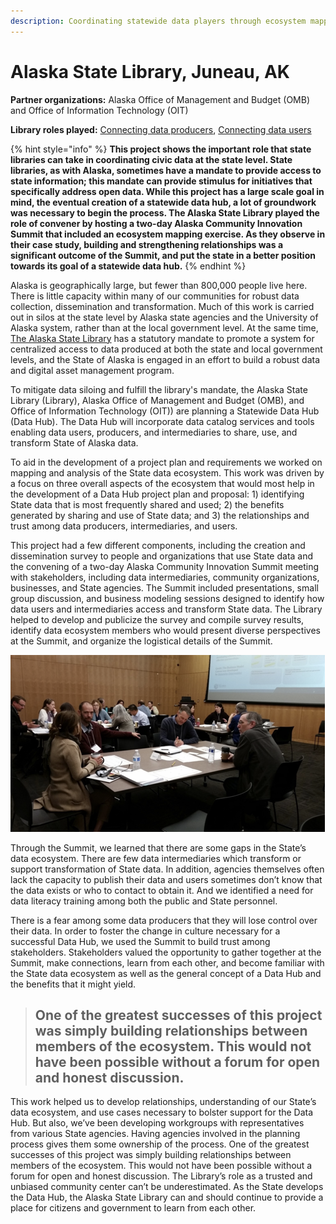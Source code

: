 ```yaml
---
description: Coordinating statewide data players through ecosystem mapping
---
```


# Alaska State Library, Juneau, AK

**Partner organizations:** Alaska Office of Management and Budget \(OMB\) and Office of Information Technology \(OIT\)

**Library roles played:** [Connecting data producers](../library-roles/connecting-data-producers.md), [Connecting data users](../library-roles/connecting-data-users.md)

{% hint style="info" %}
**This project shows the important role that state libraries can take in coordinating civic data at the state level. State libraries, as with Alaska, sometimes have a mandate to provide access to state information; this mandate can provide stimulus for initiatives that specifically address open data. While this project has a large scale goal in mind, the eventual creation of a statewide data hub, a lot of groundwork was necessary to begin the process. The Alaska State Library played the role of convener by hosting a  two-day Alaska Community Innovation Summit that included an ecosystem mapping exercise. As they observe in their case study, building and strengthening relationships was a significant outcome of the Summit, and put the state in a better position towards its goal of a statewide data hub.**
{% endhint %}

Alaska is geographically large, but fewer than 800,000 people live here. There is little capacity within many of our communities for robust data collection, dissemination and transformation.  Much of this work is carried out in silos at the state level by Alaska state agencies and the University of Alaska system, rather than at the local government level. At the same time, [The Alaska State Library](https://library.alaska.gov/) has a statutory mandate to promote a system for centralized access to data produced at both the state and local government levels, and the State of Alaska is engaged in an effort to build a robust data and digital asset management program.

To mitigate data siloing and fulfill the library's mandate, the Alaska State Library \(Library\), Alaska Office of Management and Budget \(OMB\), and Office of Information Technology \(OIT\)\) are planning a Statewide Data Hub \(Data Hub\). The Data Hub will incorporate data catalog services and tools enabling data users, producers, and intermediaries to share, use, and transform State of Alaska data.  

To aid in the development of a project plan and requirements we worked on mapping and analysis of the State data ecosystem. This work was driven by a focus on three overall aspects of the ecosystem that would most help in the development of a Data Hub project plan and proposal: 1\) identifying State data that is most frequently shared and used; 2\) the benefits generated by sharing and use of State data; and 3\) the relationships and trust among data producers, intermediaries, and users. 

This project had a few different components, including the creation and dissemination survey to people and organizations that use State data and the convening of  a two-day Alaska Community Innovation Summit meeting with stakeholders, including data intermediaries, community organizations, businesses, and State agencies. The Summit included presentations, small group discussion, and business modeling sessions designed to identify how data users and intermediaries access and transform State data. The Library helped to develop and publicize the survey and compile survey results, identify data ecosystem members who would present diverse perspectives at the Summit, and organize the logistical details of the Summit.

![Alaska Community Innovation Summit](../.gitbook/assets/summit_alaska.png)

Through the Summit, we learned that there are some gaps in the State’s data ecosystem.  There are few data intermediaries which transform or support transformation of State data.  In addition, agencies themselves often lack the capacity to publish their data and users sometimes don’t know that the data exists or who to contact to obtain it.  And we identified a need for data literacy training among both the public and State personnel. 

There is a fear among some data producers that they will lose control over their data.  In order to foster the change in culture necessary for a successful Data Hub, we used the Summit to build trust among  stakeholders. Stakeholders valued the opportunity to gather together at the Summit, make connections, learn from each other, and become familiar with the State data ecosystem as well as the general concept of a Data Hub and the benefits that it might yield.

> ## One of the greatest successes of this project was simply building relationships between members of the ecosystem.  This would not have been possible without a forum for open and honest discussion.

This work helped us to develop relationships, understanding of our State’s data ecosystem, and use cases necessary to bolster support for the Data Hub.  But also, we’ve been developing workgroups with representatives from various State agencies. Having agencies involved in the planning process gives them some ownership of the process. One of the greatest successes of this project was simply building relationships between members of the ecosystem.  This would not have been possible without a forum for open and honest discussion. The Library’s role as a trusted and unbiased community center can’t be underestimated.  As the State develops the Data Hub, the Alaska State Library can and should continue to provide a place for citizens and government to learn from each other.    



